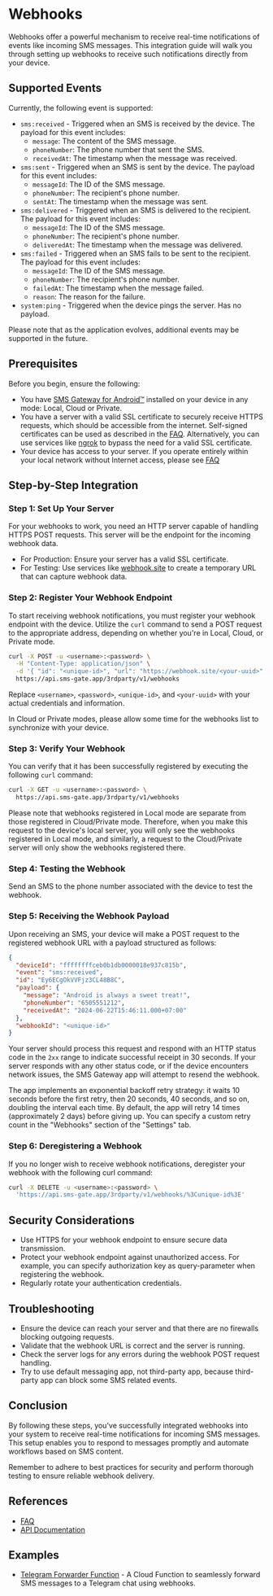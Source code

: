 # Webhooks

Webhooks offer a powerful mechanism to receive real-time notifications of events like incoming SMS messages. This integration guide will walk you through setting up webhooks to receive such notifications directly from your device.

## Supported Events

Currently, the following event is supported:

- `sms:received` - Triggered when an SMS is received by the device. The payload for this event includes:
    * `message`: The content of the SMS message.
    * `phoneNumber`: The phone number that sent the SMS.
    * `receivedAt`: The timestamp when the message was received.
- `sms:sent` - Triggered when an SMS is sent by the device. The payload for this event includes:
    * `messageId`: The ID of the SMS message.
    * `phoneNumber`: The recipient's phone number.
    * `sentAt`: The timestamp when the message was sent.
- `sms:delivered` - Triggered when an SMS is delivered to the recipient. The payload for this event includes:
    * `messageId`: The ID of the SMS message.
    * `phoneNumber`: The recipient's phone number.
    * `deliveredAt`: The timestamp when the message was delivered.
- `sms:failed` - Triggered when an SMS fails to be sent to the recipient. The payload for this event includes:
    * `messageId`: The ID of the SMS message.
    * `phoneNumber`: The recipient's phone number.
    * `failedAt`: The timestamp when the message failed.
    * `reason`: The reason for the failure.
- `system:ping` - Triggered when the device pings the server. Has no payload.

Please note that as the application evolves, additional events may be supported in the future.

## Prerequisites

Before you begin, ensure the following:

- You have [SMS Gateway for Android™](https://github.com/capcom6/android-sms-gateway/releases/latest) installed on your device in any mode: Local, Cloud or Private.
- You have a server with a valid SSL certificate to securely receive HTTPS requests, which should be accessible from the internet. Self-signed certificates can be used as described in the [FAQ](../faq/webhooks.md#how-to-use-webhooks-with-self-signed-certificate). Alternatively, you can use services like [ngrok](https://ngrok.com) to bypass the need for a valid SSL certificate.
- Your device has access to your server. If you operate entirely within your local network without Internet access, please see [FAQ](../faq/webhooks.md#how-to-use-webhooks-without-internet-access)

## Step-by-Step Integration

### Step 1: Set Up Your Server

For your webhooks to work, you need an HTTP server capable of handling HTTPS POST requests. This server will be the endpoint for the incoming webhook data.

- For Production: Ensure your server has a valid SSL certificate.
- For Testing: Use services like [webhook.site](https://webhook.site) to create a temporary URL that can capture webhook data.

### Step 2: Register Your Webhook Endpoint

To start receiving webhook notifications, you must register your webhook endpoint with the device. Utilize the `curl` command to send a POST request to the appropriate address, depending on whether you're in Local, Cloud, or Private mode.

```sh
curl -X POST -u <username>:<password> \
  -H "Content-Type: application/json" \
  -d '{ "id": "<unique-id>", "url": "https://webhook.site/<your-uuid>", "event": "sms:received" }' \
  https://api.sms-gate.app/3rdparty/v1/webhooks
```

Replace `<username>`, `<password>`, `<unique-id>`, and `<your-uuid>` with your actual credentials and information.

In Cloud or Private modes, please allow some time for the webhooks list to synchronize with your device.

### Step 3: Verify Your Webhook

You can verify that it has been successfully registered by executing the following `curl` command:

```sh
curl -X GET -u <username>:<password> \
  https://api.sms-gate.app/3rdparty/v1/webhooks
```

Please note that webhooks registered in Local mode are separate from those registered in Cloud/Private mode. Therefore, when you make this request to the device's local server, you will only see the webhooks registered in Local mode, and similarly, a request to the Cloud/Private server will only show the webhooks registered there.

### Step 4: Testing the Webhook

Send an SMS to the phone number associated with the device to test the webhook.

### Step 5: Receiving the Webhook Payload

Upon receiving an SMS, your device will make a POST request to the registered webhook URL with a payload structured as follows:

```json
{
  "deviceId": "ffffffffceb0b1db0000018e937c815b",
  "event": "sms:received",
  "id": "Ey6ECgOkVVFjz3CL48B8C",
  "payload": {
    "message": "Android is always a sweet treat!",
    "phoneNumber": "6505551212",
    "receivedAt": "2024-06-22T15:46:11.000+07:00"
  },
  "webhookId": "<unique-id>"
}
```

Your server should process this request and respond with an HTTP status code in the `2xx` range to indicate successful receipt in 30 seconds. If your server responds with any other status code, or if the device encounters network issues, the SMS Gateway app will attempt to resend the webhook.

The app implements an exponential backoff retry strategy: it waits 10 seconds before the first retry, then 20 seconds, 40 seconds, and so on, doubling the interval each time. By default, the app will retry 14 times (approximately 2 days) before giving up. You can specify a custom retry count in the "Webhooks" section of the "Settings" tab.

### Step 6: Deregistering a Webhook

If you no longer wish to receive webhook notifications, deregister your webhook with the following curl command:

```sh
curl -X DELETE -u <username>:<password> \
  'https://api.sms-gate.app/3rdparty/v1/webhooks/%3Cunique-id%3E'
```

## Security Considerations

- Use HTTPS for your webhook endpoint to ensure secure data transmission.
- Protect your webhook endpoint against unauthorized access. For example, you can specify authorization key as query-parameter when registering the webhook.
- Regularly rotate your authentication credentials.
  
## Troubleshooting

- Ensure the device can reach your server and that there are no firewalls blocking outgoing requests.
- Validate that the webhook URL is correct and the server is running.
- Check the server logs for any errors during the webhook POST request handling.
- Try to use default messaging app, not third-party app, because third-party app can block some SMS related events.

## Conclusion

By following these steps, you've successfully integrated webhooks into your system to receive real-time notifications for incoming SMS messages. This setup enables you to respond to messages promptly and automate workflows based on SMS content.

Remember to adhere to best practices for security and perform thorough testing to ensure reliable webhook delivery.

## References

- [FAQ](../faq/webhooks.md)
- [API Documentation](https://capcom6.github.io/android-sms-gateway/#/Webhooks)

## Examples

- [Telegram Forwarder Function](https://github.com/android-sms-gateway/example-telegram-forwarder-fn) - A Cloud Function to seamlessly forward SMS messages to a Telegram chat using webhooks.

